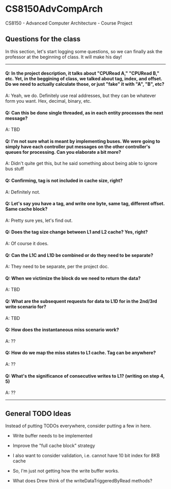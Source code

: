 # CS8150AdvCompArch
CS8150 - Advanced Computer Architecture - Course Project

## Questions for the class
In this section, let's start logging some questions, so we can finally ask the 
professor at the beginning of class. It will make his day!

---

#### Q: In the project description, it talks about "CPURead A," "CPURead B," etc. Yet, in the beggining of class, we talked about tag, index, and offset. Do we need to actually calculate those, or just "fake" it with "A", "B", etc?

A: Yeah, we do. Definitely use real addresses, but they can be whatever form you want. Hex, decimal, binary, etc.

#### Q: Can this be done single threaded, as in each entity processes the next message?

A: TBD

#### Q: I'm not sure what is meant by implementing buses. We were going to simply have each controller put messages on the other controller's queues for processing. Can you elaborate a bit more? 

A: Didn't quite get this, but he said something about being able to ignore bus stuff

#### Q: Confirming, tag is not included in cache size, right?

A: Definitely not.

#### Q: Let's say you have a tag, and write one byte, same tag, different offset. Same cache block?

A: Pretty sure yes, let's find out.

#### Q: Does the tag size change between L1 and L2 cache? Yes, right?

A: Of course it does.

#### Q: Can the L1C and L1D be combined or do they need to be separate?

A: They need to be separate, per the project doc.


#### Q: When we victimize the block do we need to return the data?

A: TBD

#### Q: What are the subsequent requests for data to L1D for in the 2nd/3rd write scenario for?

A: TBD

#### Q: How does the instantaneous miss scenario work?

A: ??

#### Q: How do we map the miss states to L1 cache. Tag can be anywhere?

A: ??

#### Q: What's the significance of consecutive writes to L1? (writing on step 4, 5)

A: ??


---
## General TODO Ideas
Instead of putting TODOs everywhere, consider putting a few in here.

* Write buffer needs to be implemented
* Improve the "full cache block" strategy
* I also want to consider validation, i.e. cannot have 10 bit index for 8KB cache


* So, I'm just not getting how the write buffer works.

* What does Drew think of the writeDataTriggeredByRead methods? 
